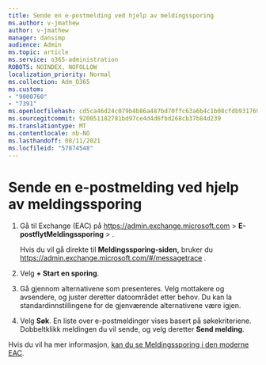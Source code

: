 ```yaml
---
title: Sende en e-postmelding ved hjelp av meldingssporing
ms.author: v-jmathew
author: v-jmathew
manager: dansimp
audience: Admin
ms.topic: article
ms.service: o365-administration
ROBOTS: NOINDEX, NOFOLLOW
localization_priority: Normal
ms.collection: Adm_O365
ms.custom:
- "9000760"
- "7391"
ms.openlocfilehash: cd5ca46d24c079b4b86a487bd70ffc63a6b4c1b08cfdb931769db8d16db3c3fd
ms.sourcegitcommit: 920051182781bd97ce4d4d6fbd268cb37b84d239
ms.translationtype: MT
ms.contentlocale: nb-NO
ms.lasthandoff: 08/11/2021
ms.locfileid: "57874548"
---
```

# <a name="submit-an-email-message-using-message-trace"></a>Sende en e-postmelding ved hjelp av meldingssporing

1. Gå til Exchange (EAC) på <https://admin.exchange.microsoft.com> \> **E-postflytMeldingssporing** \> .

   Hvis du vil gå direkte til **Meldingssporing-siden,** bruker du <https://admin.exchange.microsoft.com/#/messagetrace> .

2. Velg **+ Start en sporing**.
3. Gå gjennom alternativene som presenteres. Velg mottakere og avsendere, og juster deretter datoområdet etter behov. Du kan la standardinnstillingene for de gjenværende alternativene være igjen.
4. Velg **Søk**. En liste over e-postmeldinger vises basert på søkekriteriene. Dobbeltklikk meldingen du vil sende, og velg deretter **Send melding**.

Hvis du vil ha mer informasjon, [kan du se Meldingssporing i den moderne EAC](https://docs.microsoft.com/exchange/monitoring/trace-an-email-message/message-trace-modern-eac).
